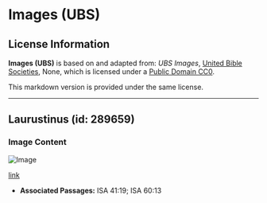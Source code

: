 # Images (UBS)

## License Information

**Images (UBS)** is based on and adapted from: _UBS Images_, [United Bible Societies](https://unitedbiblesocieties.org/), None, which is licensed under a [Public Domain CC0](https://creativecommons.org/public-domain/cc0/).

This markdown version is provided under the same license.



--------------------------------

## Laurustinus (id: 289659)

### Image Content

![Image](https://cdn.aquifer.bible/aquifer-content/resources/Media/WEB-0580_laurustinus.jpg)

[link](https://cdn.aquifer.bible/aquifer-content/resources/Media/WEB-0580_laurustinus.jpg)

* **Associated Passages:** ISA 41:19; ISA 60:13

